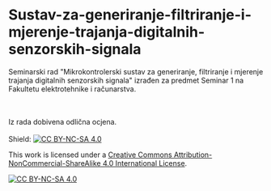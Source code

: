 # Sustav-za-generiranje-filtriranje-i-mjerenje-trajanja-digitalnih-senzorskih-signala
Seminarski rad "Mikrokontrolerski sustav za generiranje, filtriranje i mjerenje trajanja digitalnih senzorskih signala" izrađen za predmet Seminar 1 na Fakultetu elektrotehnike i računarstva.



<br><br>
Iz rada dobivena odlična ocjena.
<br><br>
Shield: [![CC BY-NC-SA 4.0][cc-by-nc-sa-shield]][cc-by-nc-sa]

This work is licensed under a
[Creative Commons Attribution-NonCommercial-ShareAlike 4.0 International License][cc-by-nc-sa].

[![CC BY-NC-SA 4.0][cc-by-nc-sa-image]][cc-by-nc-sa]

[cc-by-nc-sa]: http://creativecommons.org/licenses/by-nc-sa/4.0/
[cc-by-nc-sa-image]: https://licensebuttons.net/l/by-nc-sa/4.0/88x31.png
[cc-by-nc-sa-shield]: https://img.shields.io/badge/License-CC%20BY--NC--SA%204.0-lightgrey.svg

